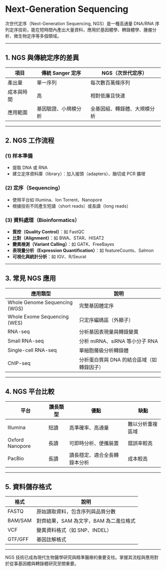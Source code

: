 # Next-Generation Sequencing

次世代定序（Next-Generation Sequencing, NGS）是一種高通量 DNA/RNA 序列定序技術，能在短時間內產出大量資料，應用於基因體學、轉錄體學、腫瘤分析、微生物定序等多個領域。

---

## 1. NGS 與傳統定序的差異

| 項目    | 傳統 Sanger 定序 | NGS（次世代定序）     |
| ----- | ------------ | -------------- |
| 產出量   | 單一序列         | 每次數百萬條序列       |
| 成本與時間 | 高            | 相對低廉且快速        |
| 應用範圍  | 基因驗證、小規模分析   | 全基因組、轉錄體、大規模分析 |

---

## 2. NGS 工作流程

### (1) 样本準備

* 提取 DNA 或 RNA
* 建立定序資料庫（library）：加入接頭（adapters）、酶切或 PCR 擴增

### (2) 定序（Sequencing）

* 使用平台如 Illumina、Ion Torrent、Nanopore
* 根據技術不同產生短讀（short reads）或長讀（long reads）

### (3) 資料處理（Bioinformatics）

* **質控（Quality Control）**：如 FastQC
* **比對（Alignment）**：如 BWA、STAR、HISAT2
* **變異檢測（Variant Calling）**：如 GATK、FreeBayes
* **表現量分析（Expression Quantification）**：如 featureCounts、Salmon
* **可視化與統計分析**：如 IGV、R/Seurat

---

## 3. 常見 NGS 應用

| 應用類型                          | 說明                      |
| ----------------------------- | ----------------------- |
| Whole Genome Sequencing (WGS) | 完整基因體定序                 |
| Whole Exome Sequencing (WES)  | 只定序編碼區（外顯子）             |
| RNA-seq                       | 分析基因表現量與轉錄變異            |
| Small RNA-seq                 | 分析 miRNA、siRNA 等小分子 RNA |
| Single-cell RNA-seq           | 單細胞層級分析轉錄體              |
| ChIP-seq                      | 分析蛋白質與 DNA 的結合區域（如轉錄因子） |

---

## 4. NGS 平台比較

| 平台              | 讀長類型 | 優點             | 缺點       |
| --------------- | ---- | -------------- | -------- |
| Illumina        | 短讀   | 高準確率、高通量       | 難以分析重複區域 |
| Oxford Nanopore | 長讀   | 可即時分析、便攜裝置     | 錯誤率較高    |
| PacBio          | 長讀   | 讀長穩定、適合全長轉錄本分析 | 成本較高     |

---

## 5. 資料儲存格式

| 格式      | 說明                      |
| ------- | ----------------------- |
| FASTQ   | 原始讀取資料，包含序列與品質分數        |
| BAM/SAM | 對齊結果，SAM 為文字，BAM 為二進位格式 |
| VCF     | 變異資料格式（如 SNP、INDEL）     |
| GTF/GFF | 基因註解格式                  |

---

NGS 技術已成為現代生物醫學研究與精準醫療的重要支柱。掌握其流程與應用對於從事基因體與轉錄體研究至關重要。
